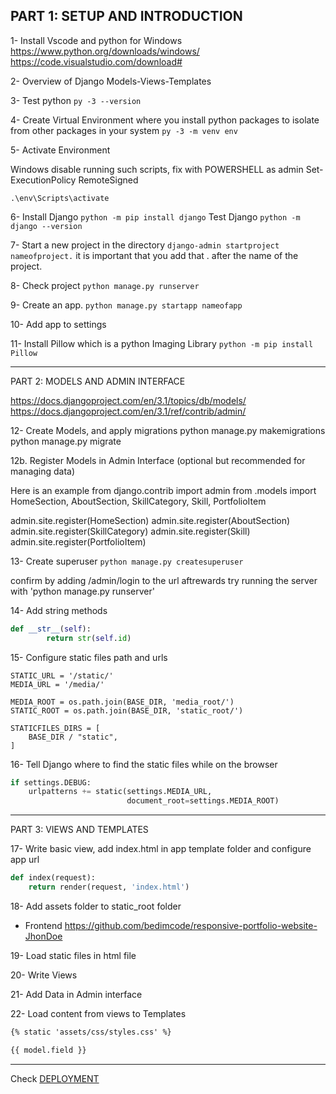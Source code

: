 ## PART 1: SETUP AND INTRODUCTION

1- Install Vscode and python for Windows
https://www.python.org/downloads/windows/
https://code.visualstudio.com/download#


2- Overview of Django
Models-Views-Templates


3- Test python
`py -3 --version`

4- Create Virtual Environment where you install python packages to isolate from
other packages in your system
`py -3 -m venv env`

5- Activate Environment

Windows disable running such scripts, fix with
POWERSHELL as admin
Set-ExecutionPolicy RemoteSigned

`.\env\Scripts\activate`

6- Install Django
`python -m pip install django`
Test Django
`python -m django --version`

7- Start a new project in the directory
`django-admin startproject nameofproject.`
it is important that you add that . after the name of the project. 

8- Check project
`python manage.py runserver`

9- Create an app.
`python manage.py startapp nameofapp`

10- Add app to settings

11- Install Pillow which is a python Imaging Library
`python -m pip install Pillow `


---------------------------------------------------------------------
PART 2: MODELS AND ADMIN INTERFACE

https://docs.djangoproject.com/en/3.1/topics/db/models/
https://docs.djangoproject.com/en/3.1/ref/contrib/admin/


12- Create Models, and apply migrations
python manage.py makemigrations
python manage.py migrate

12b. Register Models in Admin Interface (optional but recommended for managing data)

Here is an example
from django.contrib import admin
from .models import HomeSection, AboutSection, SkillCategory, Skill, PortfolioItem

admin.site.register(HomeSection)
admin.site.register(AboutSection)
admin.site.register(SkillCategory)
admin.site.register(Skill)
admin.site.register(PortfolioItem)



13- Create superuser
`python manage.py createsuperuser`

confirm by adding /admin/login to the url aftrewards try running the server with 'python manage.py runserver'

14- Add string methods
```python
def __str__(self):
        return str(self.id)
```

15- Configure static files path and urls
```
STATIC_URL = '/static/'
MEDIA_URL = '/media/'

MEDIA_ROOT = os.path.join(BASE_DIR, 'media_root/')
STATIC_ROOT = os.path.join(BASE_DIR, 'static_root/')

STATICFILES_DIRS = [
    BASE_DIR / "static",
]
```

16- Tell Django where to find the static files while on the browser

```python
if settings.DEBUG:
    urlpatterns += static(settings.MEDIA_URL,
                          document_root=settings.MEDIA_ROOT)
```


---------------------------------------------------------------------

PART 3: VIEWS AND TEMPLATES


17- Write basic view, add index.html in app template folder and configure 
app url

```python
def index(request):
    return render(request, 'index.html')
```
18- Add assets folder to static_root folder
- Frontend
https://github.com/bedimcode/responsive-portfolio-website-JhonDoe

19- Load static files in html file

20- Write Views

21- Add Data in Admin interface

22- Load content from views to Templates
```html
{% static 'assets/css/styles.css' %}

{{ model.field }}
```

---------------------------------------------------------------------
Check [DEPLOYMENT](Deploy.md)
